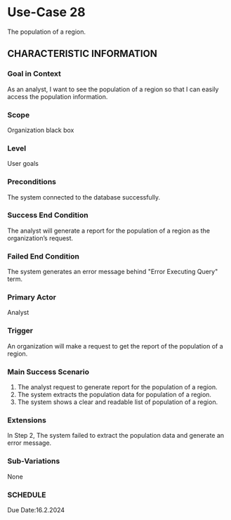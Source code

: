 # Use-Case 28
The population of a region.
## CHARACTERISTIC INFORMATION
### Goal in Context
As an analyst, I want to see the population of a region so that I can easily access the population information.
### Scope
Organization black box
### Level
User goals
### Preconditions
The system connected to the database successfully.
### Success End Condition
The analyst will generate a report for the population of a region as the organization’s request.
### Failed End Condition
The system generates an error message behind "Error Executing Query" term.
### Primary Actor
Analyst
### Trigger
An organization will make a request to get the report of the population of a region. 
### Main Success Scenario
1.  The analyst request to generate report for the population of a region.
2.  The system extracts the population data for population of a region.
3.  The system shows a clear and readable list of population of a region. 
### Extensions
In Step 2, The system failed to extract the population data and generate an error message.
### Sub-Variations
None
### SCHEDULE
Due Date:16.2.2024
